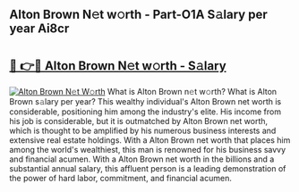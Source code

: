## Alton Brown N𝚎t w𝚘rth - Part-O1A S𝚊lary per year Ai8cr

# <h2><a href="http://gc3vzdr.nevu.top/?p=Alton+Brown">🔗 👉🔴 Alton Brown N𝚎t w𝚘rth - S𝚊lary</a></h2>

[![Alton Brown N𝚎t W𝚘rth](https://i.imgur.com/Oavwk0R.jpeg)](http://gc3vzdr.nevu.top/?p=Alton+Brown)
What is Alton Brown n𝚎t w𝚘rth? What is Alton Brown s𝚊lary per year?
This wealthy individual's Alton Brown net worth is considerable, positioning him among the industry's elite. His income from his job is considerable, but it is outmatched by Alton Brown net worth, which is thought to be amplified by his numerous business interests and extensive real estate holdings. With a Alton Brown net worth that places him among the world's wealthiest, this man is renowned for his business savvy and financial acumen. With a Alton Brown net worth in the billions and a substantial annual salary, this affluent person is a leading demonstration of the power of hard labor, commitment, and financial acumen.
